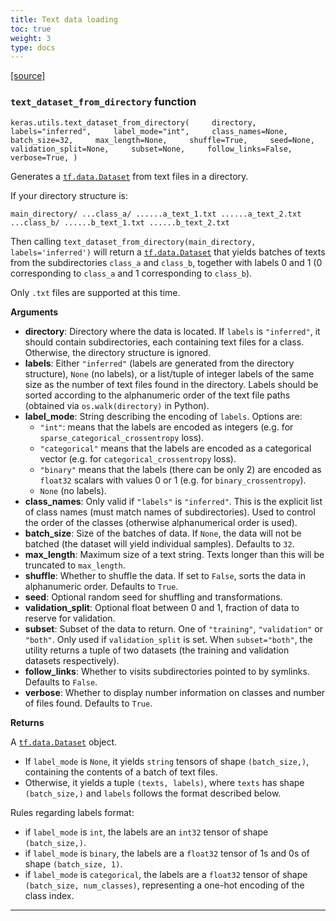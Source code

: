 ```yaml
---
title: Text data loading
toc: true
weight: 3
type: docs
---
```


[\[source\]](https://github.com/keras-team/keras/tree/v3.6.0/keras/src/utils/text_dataset_utils.py#L8)

### `text_dataset_from_directory` function

`keras.utils.text_dataset_from_directory(     directory,     labels="inferred",     label_mode="int",     class_names=None,     batch_size=32,     max_length=None,     shuffle=True,     seed=None,     validation_split=None,     subset=None,     follow_links=False,     verbose=True, )`

Generates a [`tf.data.Dataset`](https://www.tensorflow.org/api_docs/python/tf/data/Dataset) from text files in a directory.

If your directory structure is:

`main_directory/ ...class_a/ ......a_text_1.txt ......a_text_2.txt ...class_b/ ......b_text_1.txt ......b_text_2.txt`

Then calling `text_dataset_from_directory(main_directory, labels='inferred')` will return a [`tf.data.Dataset`](https://www.tensorflow.org/api_docs/python/tf/data/Dataset) that yields batches of texts from the subdirectories `class_a` and `class_b`, together with labels 0 and 1 (0 corresponding to `class_a` and 1 corresponding to `class_b`).

Only `.txt` files are supported at this time.

**Arguments**

- **directory**: Directory where the data is located. If `labels` is `"inferred"`, it should contain subdirectories, each containing text files for a class. Otherwise, the directory structure is ignored.
- **labels**: Either `"inferred"` (labels are generated from the directory structure), `None` (no labels), or a list/tuple of integer labels of the same size as the number of text files found in the directory. Labels should be sorted according to the alphanumeric order of the text file paths (obtained via `os.walk(directory)` in Python).
- **label_mode**: String describing the encoding of `labels`. Options are:
  - `"int"`: means that the labels are encoded as integers (e.g. for `sparse_categorical_crossentropy` loss).
  - `"categorical"` means that the labels are encoded as a categorical vector (e.g. for `categorical_crossentropy` loss).
  - `"binary"` means that the labels (there can be only 2) are encoded as `float32` scalars with values 0 or 1 (e.g. for `binary_crossentropy`).
  - `None` (no labels).
- **class_names**: Only valid if `"labels"` is `"inferred"`. This is the explicit list of class names (must match names of subdirectories). Used to control the order of the classes (otherwise alphanumerical order is used).
- **batch_size**: Size of the batches of data. If `None`, the data will not be batched (the dataset will yield individual samples). Defaults to `32`.
- **max_length**: Maximum size of a text string. Texts longer than this will be truncated to `max_length`.
- **shuffle**: Whether to shuffle the data. If set to `False`, sorts the data in alphanumeric order. Defaults to `True`.
- **seed**: Optional random seed for shuffling and transformations.
- **validation_split**: Optional float between 0 and 1, fraction of data to reserve for validation.
- **subset**: Subset of the data to return. One of `"training"`, `"validation"` or `"both"`. Only used if `validation_split` is set. When `subset="both"`, the utility returns a tuple of two datasets (the training and validation datasets respectively).
- **follow_links**: Whether to visits subdirectories pointed to by symlinks. Defaults to `False`.
- **verbose**: Whether to display number information on classes and number of files found. Defaults to `True`.

**Returns**

A [`tf.data.Dataset`](https://www.tensorflow.org/api_docs/python/tf/data/Dataset) object.

- If `label_mode` is `None`, it yields `string` tensors of shape `(batch_size,)`, containing the contents of a batch of text files.
- Otherwise, it yields a tuple `(texts, labels)`, where `texts` has shape `(batch_size,)` and `labels` follows the format described below.

Rules regarding labels format:

- if `label_mode` is `int`, the labels are an `int32` tensor of shape `(batch_size,)`.
- if `label_mode` is `binary`, the labels are a `float32` tensor of 1s and 0s of shape `(batch_size, 1)`.
- if `label_mode` is `categorical`, the labels are a `float32` tensor of shape `(batch_size, num_classes)`, representing a one-hot encoding of the class index.

---
